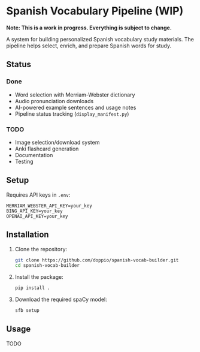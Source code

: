 # Spanish Vocabulary Pipeline (WIP)

**Note: This is a work in progress. Everything is subject to change.**

A system for building personalized Spanish vocabulary study materials. The pipeline helps select, enrich, and prepare Spanish words for study.

## Status

### Done
- Word selection with Merriam-Webster dictionary
- Audio pronunciation downloads
- AI-powered example sentences and usage notes
- Pipeline status tracking (`display_manifest.py`)

### TODO
- Image selection/download system
- Anki flashcard generation
- Documentation
- Testing

## Setup

Requires API keys in `.env`:
```
MERRIAM_WEBSTER_API_KEY=your_key
BING_API_KEY=your_key
OPENAI_API_KEY=your_key
```

## Installation

1. Clone the repository:
   ```bash
   git clone https://github.com/doppio/spanish-vocab-builder.git
   cd spanish-vocab-builder
   ```

2. Install the package:
   ```bash
   pip install .
   ```

3. Download the required spaCy model:
   ```bash
   sfb setup 
   ```

## Usage
TODO